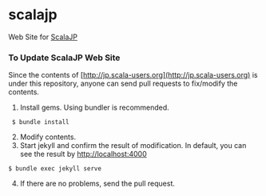 scalajp
=======

Web Site for [ScalaJP](http://jp.scala-users.org/)

### To Update ScalaJP Web Site

Since the contents of [http://jp.scala-users.org](http://jp.scala-users.org) is under this repository, anyone can send pull requests to
fix/modify the contents.

1. Install gems.  Using bundler is recommended.

` $ bundle install`

2. Modify contents.
3. Start jekyll and confirm the result of modification.  In default, you can see the result by [http://localhost:4000](http://localhost:4000)

`$ bundle exec jekyll serve`

4. If there are no problems, send the pull request.

